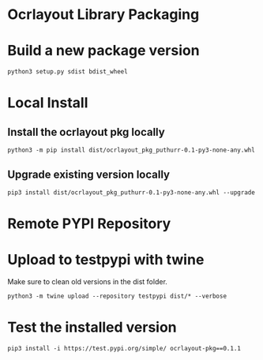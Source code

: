 # Ocrlayout Library Packaging

# Build a new package version
```
python3 setup.py sdist bdist_wheel
```
# Local Install
## Install the ocrlayout pkg locally 
```
python3 -m pip install dist/ocrlayout_pkg_puthurr-0.1-py3-none-any.whl
```
## Upgrade existing version locally
```
pip3 install dist/ocrlayout_pkg_puthurr-0.1-py3-none-any.whl --upgrade
```
# Remote PYPI Repository

# Upload to testpypi with twine
Make sure to clean old versions in the dist folder. 
```
python3 -m twine upload --repository testpypi dist/* --verbose
```

# Test the installed version 

```
pip3 install -i https://test.pypi.org/simple/ ocrlayout-pkg==0.1.1
```